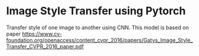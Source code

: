 # Image Style Transfer using Pytorch
Transfer style of one image to another using CNN. 
This model is based on paper https://www.cv-foundation.org/openaccess/content_cvpr_2016/papers/Gatys_Image_Style_Transfer_CVPR_2016_paper.pdf

